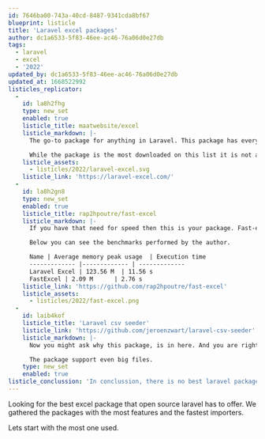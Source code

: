 ```yaml
---
id: 7646ba00-743a-40cd-8487-9341cda8bf67
blueprint: listicle
title: 'Laravel excel packages'
author: dc1a6533-5f83-46ee-ac46-76a06d0e27db
tags:
  - laravel
  - excel
  - '2022'
updated_by: dc1a6533-5f83-46ee-ac46-76a06d0e27db
updated_at: 1668522992
listicles_replicator:
  -
    id: la8h2fhg
    type: new_set
    enabled: true
    listicle_title: maatwebsite/excel
    listicle_markdown: |-
      The go-to package for anything in Laravel. This package has everything you want. Imports and exports. The package allows you to get started as quickly as 5 minutes. 

      While the package is the most downloaded on this list it is not as fast as the next package.
    listicle_assets:
      - listicles/2022/laravel-excel.svg
    listicle_link: 'https://laravel-excel.com/'
  -
    id: la8h2gn8
    type: new_set
    enabled: true
    listicle_title: rap2hpoutre/fast-excel
    listicle_markdown: |-
      If you have that need for speed then this is your package. Fast-excel allows you to do fast in and exports. Note that the goal of this package is to go fast, meaning that it might not have all the features you need. make sure to check the features you need are included. 

      Below you can see the benchmarks performed by the author. 	

      Name | Average memory peak usage  | Execution time
      ------------- |------------- | -------------
      Laravel Excel | 123.56 M  | 11.56 s
      FastExcel | 2.09 M	  | 2.76 s
    listicle_link: 'https://github.com/rap2hpoutre/fast-excel'
    listicle_assets:
      - listicles/2022/fast-excel.png
  -
    id: laib4kof
    listicle_title: 'Laravel csv seeder'
    listicle_link: 'https://github.com/jeroenzwart/laravel-csv-seeder'
    listicle_markdown: |-
      Now you might ask why this package, is in here. And you are right. It is not like the other packages on this list. It is something you help you develop faster locally. Laravel csv seeder allows you to use a csv to fill your database, no more creating huge seeder files. Use a csv file! 

      The package support even big files.
    type: new_set
    enabled: true
listicle_conclussion: 'In conclussion, there is no best laravel package for everyones excel needs. It all depends on your requirements. For most use cases we recommend you to use maatwebsite/excel. But if you need that speed use rap2hpoutre/fast-excel.'
---
```

Looking for the best excel package that open source laravel has to offer. We gathered the packages with the most features and the fastest importers. 

Lets start with the most one used.